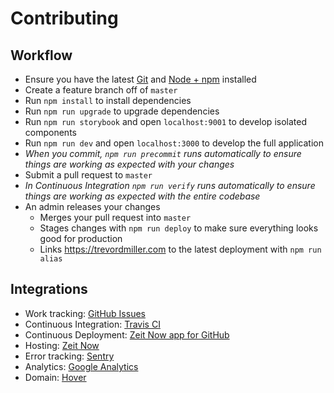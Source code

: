 # Contributing

## Workflow

- Ensure you have the latest [Git](https://git-scm.com/) and [Node + npm](https://nodejs.org) installed
- Create a feature branch off of `master`
- Run `npm install` to install dependencies
- Run `npm run upgrade` to upgrade dependencies
- Run `npm run storybook` and open `localhost:9001` to develop isolated components
- Run `npm run dev` and open `localhost:3000` to develop the full application
- _When you commit, `npm run precommit` runs automatically to ensure things are working as expected with your changes_
- Submit a pull request to `master`
- _In Continuous Integration `npm run verify` runs automatically to ensure things are working as expected with the entire codebase_
- An admin releases your changes
  - Merges your pull request into `master`
  - Stages changes with `npm run deploy` to make sure everything looks good for production
  - Links https://trevordmiller.com to the latest deployment with `npm run alias`

## Integrations

- Work tracking: [GitHub Issues](https://github.com/trevordmiller/trevordmiller-website/issues)
- Continuous Integration: [Travis CI](https://travis-ci.org/trevordmiller/trevordmiller-website)
- Continuous Deployment: [Zeit Now app for GitHub](https://github.com/settings/installations/220458)
- Hosting: [Zeit Now](https://zeit.co)
- Error tracking: [Sentry](https://sentry.io/trevordmiller/trevordmiller-website-1b/)
- Analytics: [Google Analytics](https://analytics.google.com)
- Domain: [Hover](https://www.hover.com/control_panel/domain/trevordmiller.com)
